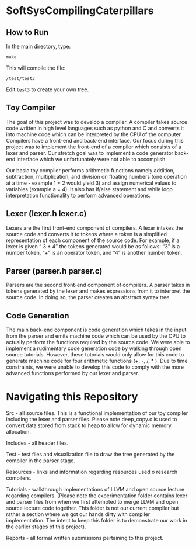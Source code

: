 # SoftSysCompilingCaterpillars

## How to Run

In the main directory, type:
```
make
```
This will compile the file:
```
/test/test3
```
Edit ```test3``` to create your own tree.

## Toy Compiler
The goal of this project was to develop a compiler. A compiler takes source code written in high level languages such as python and C and converts it into machine code which can be interpreted by the CPU of the computer. Compilers have a front-end and back-end interface. Our focus during this project was to implement the front-end of a compiler which consists of a lexer and parser. Our stretch goal was to implement a code generator back-end interface which we unfortunately were not able to accomplish. 

Our basic toy compiler performs arithmetic functions namely addition, subtraction, multiplication, and division on floating numbers (one operation at a time - example 1 + 2 would yield 3) and assign numerical values to variables (example a = 4). It also has if/else statement and while loop interpretation functionality to perform advanced operations. 

## Lexer (lexer.h lexer.c)
Lexers are the first front-end component of compilers. A lexer intakes the source code and converts it to tokens where a token is a simplified representation of each component of the source code. For example, if a lexer is given “ 3 + 4” the tokens generated would be as follows:  “3” is a number token, “+” is an operator token,  and “4” is another number token.  

## Parser (parser.h parser.c)
Parsers are the second front-end component of compilers. A parser takes in tokens generated by the lexer and makes expressions from it to interpret the source code. In doing so, the parser creates an abstract syntax tree. 

## Code Generation 
The main back-end component is code generation which takes in the input from the parser and emits machine code which can be used by the CPU to actually perform the functions required by the source code. We were able to implement a rudimentary code generation code by walking through open source tutorials. However, these tutorials would only allow for this code to generate machine code for four arithmetic functions (+, -, /, * ). Due to time constraints, we were unable to develop this code to comply with the more advanced functions performed by our lexer and parser.  

# Navigating this Repository

Src - all source files. This is a functional implementation of our toy compiler including the lexer and parser files. Please note deep_copy.c is used to convert data stored from stack to heap to allow for dynamic memory allocation. 

Includes - all header files.

Test - test files and visualization file to draw the tree generated by the compiler in the parser stage. 

Resources - links and information regarding resources used o research compilers. 

Tutorials - walkthrough implementations of LLVM and open source lecture regarding compilers. (Please note the experimentation folder contains lexer and parser files from when we first attempted to merge LLVM and open source lecture code together. This folder is not our current compiler but rather a section where we got our hands dirty with compiler implementation. The intent to keep this folder is to demonstrate our work in the earlier stages of this project).

Reports - all formal written submissions pertaining to this project. 
